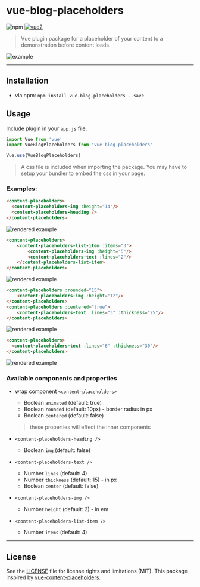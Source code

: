 # vue-blog-placeholders

![npm](https://img.shields.io/npm/v/vue-blog-placeholders.svg)
[![vue2](https://img.shields.io/badge/vue-2.x-brightgreen.svg)](https://vuejs.org/)

> Vue plugin package for a placeholder of your content to a demonstration before content loads.

![example](https://i.imgur.com/C9gGu7D.gif)

---

## Installation

* via npm: `npm install vue-blog-placeholders --save`

## Usage

Include plugin in your `app.js` file.

```javascript
import Vue from 'vue'
import VueBlogPlaceholders from 'vue-blog-placeholders'

Vue.use(VueBlogPlaceholders)
```

> A css file is included when importing the package. You may have to setup your bundler to embed the css in your page.

### Examples:

```html
<content-placeholders>
  <content-placeholders-img :height="14"/>
  <content-placeholders-heading />
</content-placeholders>
```

![rendered example](https://i.imgur.com/mbC5227.gif)

```html
<content-placeholders>
    <content-placeholders-list-item :items="3">
        <content-placeholders-img :height="5"/>
        <content-placeholders-text :lines="2"/>
    </content-placeholders-list-item>
</content-placeholders>
```

![rendered example](https://i.imgur.com/bcYYkU8.gif)

```html
<content-placeholders :rounded="15">
    <content-placeholders-img :height="12"/>
</content-placeholders>
<content-placeholders :centered="true">
    <content-placeholders-text :lines="3" :thickness="25"/>
</content-placeholders>
```

![rendered example](https://i.imgur.com/C9gGu7D.gif)

```html
<content-placeholders>
  <content-placeholders-text :lines="6" :thickness="30"/>
</content-placeholders>
```

![rendered example](https://i.imgur.com/Q6TmhPx.gif)

### Available components and properties

* wrap component `<content-placeholders>`
  * Boolean `animated` (default: true)
  * Boolean `rounded` (default: 10px) - border radius in px
  * Boolean `centered` (default: false)
  > these properties will effect the inner components


* `<content-placeholders-heading />`
  * Boolean `img` (default: false)


* `<content-placeholders-text />`
  * Number `lines` (default: 4)
  * Number `thickness` (default: 15) - in px
  * Boolean `center` (default: false)


* `<content-placeholders-img />`
  * Number `height` (default: 2) - in em

* `<content-placeholders-list-item />`
  * Number `items` (default: 4)

---

## License

See the [LICENSE](LICENSE.md) file for license rights and limitations (MIT). This package inspired by [vue-content-placeholders](https://github.com/michalsnik/vue-content-placeholders).

